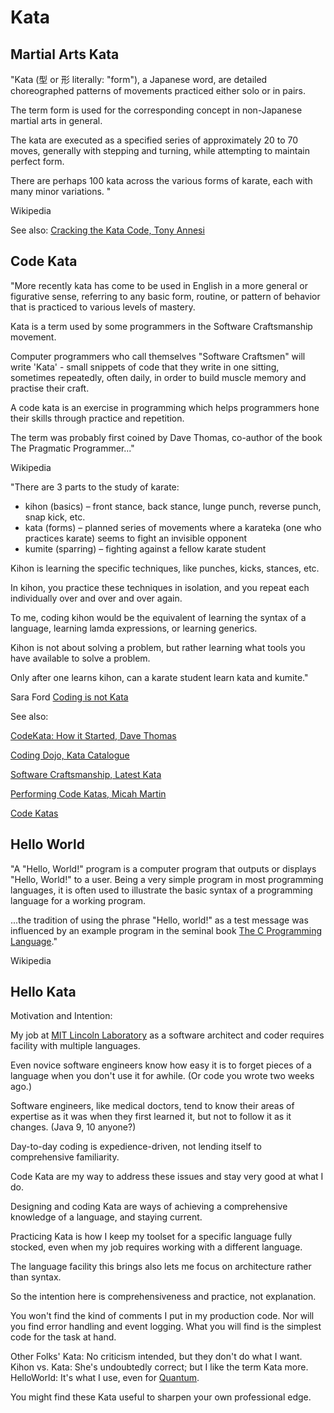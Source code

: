 # Kata

## Martial Arts Kata

"Kata (型 or 形 literally: "form"), a Japanese word, are detailed choreographed patterns of movements practiced either solo or in pairs. 

The term form is used for the corresponding concept in non-Japanese martial arts in general.

The kata are executed as a specified series of approximately 20 to 70 moves, generally with stepping and turning, while attempting to maintain perfect form. 

There are perhaps 100 kata across the various forms of karate, each with many minor variations. "

Wikipedia

See also: [Cracking the Kata Code, Tony Annesi](http://www.bushido-kai.net/books.html)

## Code Kata

"More recently kata has come to be used in English in a more general or figurative sense, referring to any basic form, routine, or pattern of behavior that is practiced to various levels of mastery.

Kata is a term used by some programmers in the Software Craftsmanship movement.

Computer programmers who call themselves "Software Craftsmen" will write 'Kata' - small snippets of code that they write in one sitting, sometimes repeatedly, often daily, in order to build muscle memory and practise their craft.

A code kata is an exercise in programming which helps programmers hone their skills through practice and repetition. 

The term was probably first coined by Dave Thomas, co-author of the book The Pragmatic Programmer..."

Wikipedia

"There are 3 parts to the study of karate:

* kihon (basics) – front stance, back stance, lunge punch, reverse punch, snap kick, etc.
* kata (forms) – planned series of movements where a karateka (one who practices karate) seems to fight an invisible opponent
* kumite (sparring) – fighting against a fellow karate student

Kihon is learning the specific techniques, like punches, kicks, stances, etc. 

In kihon, you practice these techniques in isolation, and you repeat each individually over and over and over again. 

To me, coding kihon would be the equivalent of learning the syntax of a language, learning lamda expressions, or learning generics. 

Kihon is not about solving a problem, but rather learning what tools you have available to solve a problem. 

Only after one learns kihon, can a karate student learn kata and kumite."

Sara Ford
[Coding is not Kata](https://blogs.msdn.microsoft.com/saraford/2010/01/17/coding-is-not-kata/)

See also:

[CodeKata: How it Started, Dave Thomas](http://codekata.com/kata/codekata-how-it-started/)

[Coding Dojo, Kata Catalogue](http://codingdojo.org/KataCatalogue/)

[Software Craftsmanship, Latest Kata](http://katas.softwarecraftsmanship.org/)

[Performing Code Katas, Micah Martin](https://8thlight.com/blog/micah-martin/2013/05/28/performing-code-katas.html)

[Code Katas](http://www.codekatas.org/)

## Hello World

"A "Hello, World!" program is a computer program that outputs or displays "Hello, World!" to a user. Being a very simple program in most programming languages, it is often used to illustrate the basic syntax of a programming language for a working program.

...the tradition of using the phrase "Hello, world!" as a test message was influenced by an example program in the seminal book [The C Programming Language](https://www.amazon.com/Programming-Language-Brian-W-Kernighan/dp/0131101633/ref=sr_1_2?s=books&ie=UTF8&qid=1509096497&sr=1-2&keywords=the+c+programming+language+kernighan+ritchie)."

Wikipedia

## Hello Kata

Motivation and Intention:

My job at [MIT Lincoln Laboratory](https://www.ll.mit.edu//) as a software architect and coder requires facility  with multiple languages. 

Even novice software engineers know how easy it is to forget pieces of a language when you don't use it for awhile. (Or code you wrote two weeks ago.) 

Software engineers, like medical doctors, tend to know their areas of expertise as it was when they first learned it, but not to follow it as it changes. (Java 9, 10 anyone?) 

Day-to-day coding is expedience-driven, not lending itself to comprehensive familiarity.

Code Kata are my way to address these issues and stay very good at what I do.

Designing and coding Kata are ways of achieving a comprehensive knowledge of a language, and  staying current.

Practicing Kata is how I keep my toolset for a specific language fully stocked, even when my job requires working with a different language.

The language facility this brings also lets me focus on architecture rather than syntax.

So the intention here is comprehensiveness and practice, not explanation.

You won't find the kind of comments I put in my production code. Nor will you find error handling and event logging. What you will find is the simplest code for the task at hand.

Other Folks' Kata: No criticism intended, but they don't do what I want.
Kihon vs. Kata: She's undoubtedly correct; but I like the term Kata more.
HelloWorld: It's what I use, even for [Quantum](https://github.com/jbannick/hellokata-quil).

You might find these Kata useful to sharpen your own professional edge.
